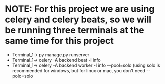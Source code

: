 # NOTE: For this project we are using celery and celery beats, so we will be running three terminals at the same time for this project 

- Terminal_1-> py manage.py runserver
- Terminal_1-> celery -A backend beat -l info
- Terminal_1-> celery -A backend worker -l info --pool=solo (using solo is recommended for windows, but for linux or mac, you don't need --polo=solo
